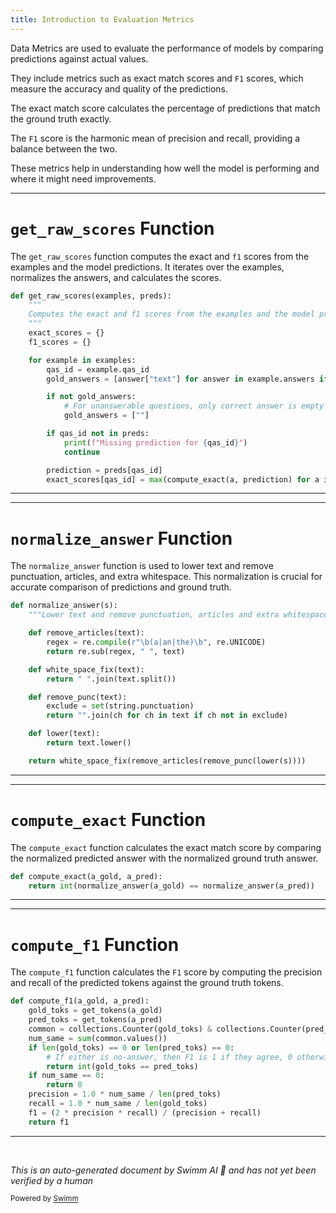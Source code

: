 ```yaml
---
title: Introduction to Evaluation Metrics
---
```

Data Metrics are used to evaluate the performance of models by comparing predictions against actual values.

They include metrics such as exact match scores and <SwmToken path="src/transformers/data/metrics/squad_metrics.py" pos="73:16:16" line-data="        # If either is no-answer, then F1 is 1 if they agree, 0 otherwise">`F1`</SwmToken> scores, which measure the accuracy and quality of the predictions.

The exact match score calculates the percentage of predictions that match the ground truth exactly.

The <SwmToken path="src/transformers/data/metrics/squad_metrics.py" pos="73:16:16" line-data="        # If either is no-answer, then F1 is 1 if they agree, 0 otherwise">`F1`</SwmToken> score is the harmonic mean of precision and recall, providing a balance between the two.

These metrics help in understanding how well the model is performing and where it might need improvements.

<SwmSnippet path="/src/transformers/data/metrics/squad_metrics.py" line="83">

---

# <SwmToken path="src/transformers/data/metrics/squad_metrics.py" pos="83:2:2" line-data="def get_raw_scores(examples, preds):">`get_raw_scores`</SwmToken> Function

The <SwmToken path="src/transformers/data/metrics/squad_metrics.py" pos="83:2:2" line-data="def get_raw_scores(examples, preds):">`get_raw_scores`</SwmToken> function computes the exact and <SwmToken path="src/transformers/data/metrics/squad_metrics.py" pos="85:9:9" line-data="    Computes the exact and f1 scores from the examples and the model predictions">`f1`</SwmToken> scores from the examples and the model predictions. It iterates over the examples, normalizes the answers, and calculates the scores.

```python
def get_raw_scores(examples, preds):
    """
    Computes the exact and f1 scores from the examples and the model predictions
    """
    exact_scores = {}
    f1_scores = {}

    for example in examples:
        qas_id = example.qas_id
        gold_answers = [answer["text"] for answer in example.answers if normalize_answer(answer["text"])]

        if not gold_answers:
            # For unanswerable questions, only correct answer is empty string
            gold_answers = [""]

        if qas_id not in preds:
            print(f"Missing prediction for {qas_id}")
            continue

        prediction = preds[qas_id]
        exact_scores[qas_id] = max(compute_exact(a, prediction) for a in gold_answers)
```

---

</SwmSnippet>

<SwmSnippet path="/src/transformers/data/metrics/squad_metrics.py" line="37">

---

# <SwmToken path="src/transformers/data/metrics/squad_metrics.py" pos="37:2:2" line-data="def normalize_answer(s):">`normalize_answer`</SwmToken> Function

The <SwmToken path="src/transformers/data/metrics/squad_metrics.py" pos="37:2:2" line-data="def normalize_answer(s):">`normalize_answer`</SwmToken> function is used to lower text and remove punctuation, articles, and extra whitespace. This normalization is crucial for accurate comparison of predictions and ground truth.

```python
def normalize_answer(s):
    """Lower text and remove punctuation, articles and extra whitespace."""

    def remove_articles(text):
        regex = re.compile(r"\b(a|an|the)\b", re.UNICODE)
        return re.sub(regex, " ", text)

    def white_space_fix(text):
        return " ".join(text.split())

    def remove_punc(text):
        exclude = set(string.punctuation)
        return "".join(ch for ch in text if ch not in exclude)

    def lower(text):
        return text.lower()

    return white_space_fix(remove_articles(remove_punc(lower(s))))
```

---

</SwmSnippet>

<SwmSnippet path="/src/transformers/data/metrics/squad_metrics.py" line="63">

---

# <SwmToken path="src/transformers/data/metrics/squad_metrics.py" pos="63:2:2" line-data="def compute_exact(a_gold, a_pred):">`compute_exact`</SwmToken> Function

The <SwmToken path="src/transformers/data/metrics/squad_metrics.py" pos="63:2:2" line-data="def compute_exact(a_gold, a_pred):">`compute_exact`</SwmToken> function calculates the exact match score by comparing the normalized predicted answer with the normalized ground truth answer.

```python
def compute_exact(a_gold, a_pred):
    return int(normalize_answer(a_gold) == normalize_answer(a_pred))
```

---

</SwmSnippet>

<SwmSnippet path="/src/transformers/data/metrics/squad_metrics.py" line="67">

---

# <SwmToken path="src/transformers/data/metrics/squad_metrics.py" pos="67:2:2" line-data="def compute_f1(a_gold, a_pred):">`compute_f1`</SwmToken> Function

The <SwmToken path="src/transformers/data/metrics/squad_metrics.py" pos="67:2:2" line-data="def compute_f1(a_gold, a_pred):">`compute_f1`</SwmToken> function calculates the <SwmToken path="src/transformers/data/metrics/squad_metrics.py" pos="73:16:16" line-data="        # If either is no-answer, then F1 is 1 if they agree, 0 otherwise">`F1`</SwmToken> score by computing the precision and recall of the predicted tokens against the ground truth tokens.

```python
def compute_f1(a_gold, a_pred):
    gold_toks = get_tokens(a_gold)
    pred_toks = get_tokens(a_pred)
    common = collections.Counter(gold_toks) & collections.Counter(pred_toks)
    num_same = sum(common.values())
    if len(gold_toks) == 0 or len(pred_toks) == 0:
        # If either is no-answer, then F1 is 1 if they agree, 0 otherwise
        return int(gold_toks == pred_toks)
    if num_same == 0:
        return 0
    precision = 1.0 * num_same / len(pred_toks)
    recall = 1.0 * num_same / len(gold_toks)
    f1 = (2 * precision * recall) / (precision + recall)
    return f1
```

---

</SwmSnippet>

&nbsp;

*This is an auto-generated document by Swimm AI 🌊 and has not yet been verified by a human*

<SwmMeta version="3.0.0" repo-id="Z2l0aHViJTNBJTNBdHJhbnNmb3JtZXJzJTNBJTNBc2h1anV1dQ==" repo-name="transformers"><sup>Powered by [Swimm](/)</sup></SwmMeta>
